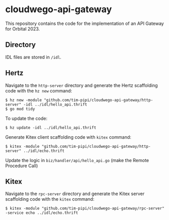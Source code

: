 # cloudwego-api-gateway

This repository contains the code for the implementation of an API Gateway for Orbital 2023.

## Directory
IDL files are stored in `/idl`.

## Hertz
Navigate to the `http-server` directory and generate the Hertz scaffolding code with the `hz new` command:

```shell
$ hz new -module "github.com/tim-pipi/cloudwego-api-gateway/http-server" -idl ../idl/hello_api.thrift
$ go mod tidy
```

To update the code:

```shell
$ hz update -idl ../idl/hello_api.thrift
```

Generate Kitex client scaffolding code with `kitex` command:
```shell
$ kitex -module "github.com/tim-pipi/cloudwego-api-gateway/http-server" ../idl/echo.thrift
```

Update the logic in `biz/handler/api/hello_api.go` (make the Remote Procedure Call)

## Kitex
Navigate to the `rpc-server` directory and generate the Kitex server scaffolding code with the `kitex` command:
```shell
$ kitex -module "github.com/tim-pipi/cloudwego-api-gateway/rpc-server" -service echo ../idl/echo.thrift
```